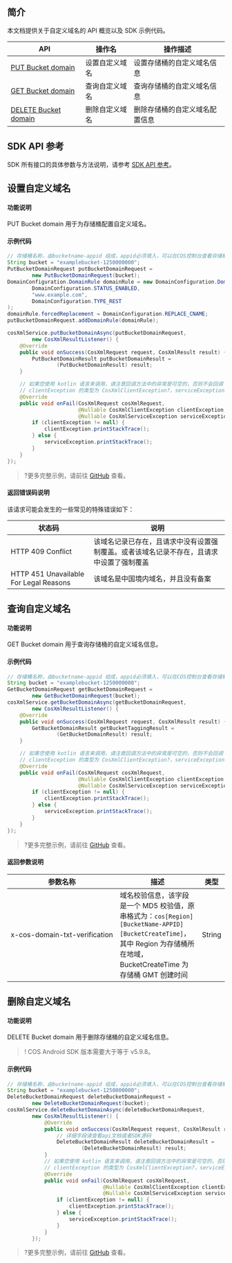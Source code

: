 ## 简介

本文档提供关于自定义域名的 API 概览以及 SDK 示例代码。

| API                                                          | 操作名       | 操作描述                       |
| ------------------------------------------------------------ | ------------ | ------------------------------ |
| [PUT Bucket domain](https://cloud.tencent.com/document/product/436/43882) | 设置自定义域名 | 设置存储桶的自定义域名信息 |
| [GET Bucket domain](https://cloud.tencent.com/document/product/436/43883) | 查询自定义域名 | 查询存储桶的自定义域名信息 |
| [DELETE Bucket domain](https://cloud.tencent.com/document/product/436/43885) | 删除自定义域名 | 删除存储桶的自定义域名配置信息 |

## SDK API 参考

SDK 所有接口的具体参数与方法说明，请参考 [SDK API 参考](https://cos-android-sdk-doc-1253960454.file.myqcloud.com/)。

## 设置自定义域名

#### 功能说明

PUT Bucket domain 用于为存储桶配置自定义域名。

#### 示例代码

[//]: # (.cssg-snippet-put-bucket-domain)
```java
// 存储桶名称，由bucketname-appid 组成，appid必须填入，可以在COS控制台查看存储桶名称。 https://console.cloud.tencent.com/cos5/bucket
String bucket = "examplebucket-1250000000";
PutBucketDomainRequest putBucketDomainRequest =
        new PutBucketDomainRequest(bucket);
DomainConfiguration.DomainRule domainRule = new DomainConfiguration.DomainRule(
        DomainConfiguration.STATUS_ENABLED,
        "www.example.com",
        DomainConfiguration.TYPE_REST
);
domainRule.forcedReplacement = DomainConfiguration.REPLACE_CNAME;
putBucketDomainRequest.addDomainRule(domainRule);

cosXmlService.putBucketDomainAsync(putBucketDomainRequest,
        new CosXmlResultListener() {
    @Override
    public void onSuccess(CosXmlRequest request, CosXmlResult result) {
        PutBucketDomainResult putBucketDomainResult =
                (PutBucketDomainResult) result;
    }

    // 如果您使用 kotlin 语言来调用，请注意回调方法中的异常是可空的，否则不会回调 onFail 方法，即：
    // clientException 的类型为 CosXmlClientException?，serviceException 的类型为 CosXmlServiceException?
    @Override
    public void onFail(CosXmlRequest cosXmlRequest,
                       @Nullable CosXmlClientException clientException,
                       @Nullable CosXmlServiceException serviceException) {
        if (clientException != null) {
            clientException.printStackTrace();
        } else {
            serviceException.printStackTrace();
        }
    }
});
```

>?更多完整示例，请前往 [GitHub](https://github.com/tencentyun/cos-snippets/tree/master/Android/app/src/androidTest/java/com/tencent/qcloud/cosxml/cssg/BucketDomain.java) 查看。

#### 返回错误码说明

该请求可能会发生的一些常见的特殊错误如下：

| 状态码                                 | 说明                                                         |
| -------------------------------------- | ------------------------------------------------------------ |
| HTTP 409 Conflict                      | 该域名记录已存在，且请求中没有设置强制覆盖。或者该域名记录不存在，且请求中设置了强制覆盖 |
| HTTP 451 Unavailable For Legal Reasons | 该域名是中国境内域名，并且没有备案                           |

## 查询自定义域名

#### 功能说明

GET Bucket domain 用于查询存储桶的自定义域名信息。

#### 示例代码

[//]: # (.cssg-snippet-get-bucket-domain)
```java
// 存储桶名称，由bucketname-appid 组成，appid必须填入，可以在COS控制台查看存储桶名称。 https://console.cloud.tencent.com/cos5/bucket
String bucket = "examplebucket-1250000000";
GetBucketDomainRequest getBucketDomainRequest =
        new GetBucketDomainRequest(bucket);
cosXmlService.getBucketDomainAsync(getBucketDomainRequest,
        new CosXmlResultListener() {
    @Override
    public void onSuccess(CosXmlRequest request, CosXmlResult result) {
        GetBucketDomainResult getBucketTaggingResult =
                (GetBucketDomainResult) result;
    }

    // 如果您使用 kotlin 语言来调用，请注意回调方法中的异常是可空的，否则不会回调 onFail 方法，即：
    // clientException 的类型为 CosXmlClientException?，serviceException 的类型为 CosXmlServiceException?
    @Override
    public void onFail(CosXmlRequest cosXmlRequest,
                       @Nullable CosXmlClientException clientException,
                       @Nullable CosXmlServiceException serviceException) {
        if (clientException != null) {
            clientException.printStackTrace();
        } else {
            serviceException.printStackTrace();
        }
    }
});
```

>?更多完整示例，请前往 [GitHub](https://github.com/tencentyun/cos-snippets/tree/master/Android/app/src/androidTest/java/com/tencent/qcloud/cosxml/cssg/BucketDomain.java) 查看。


#### 返回参数说明

<table>
<thead>
<tr>
<th>参数名称</th>
<th>描述</th>
<th>类型</th>
</tr>
</thead>
<tbody><tr>
<td nowrap="nowrap">x-cos-domain-txt-verification</td>
<td>域名校验信息，该字段是一个 MD5 校验值，原串格式为：<code>cos[Region][BucketName-APPID][BucketCreateTime]</code>，其中 Region 为存储桶所在地域，BucketCreateTime 为存储桶 GMT 创建时间</td>
<td>String</td>
</tr>
</tbody></table>

## 删除自定义域名

#### 功能说明

DELETE Bucket domain 用于删除存储桶的自定义域名信息。

>! COS Android SDK 版本需要大于等于 v5.9.8。
>

#### 示例代码

[//]: # (.cssg-snippet-delete-bucket-domain)
```java
// 存储桶名称，由bucketname-appid 组成，appid必须填入，可以在COS控制台查看存储桶名称。 https://console.cloud.tencent.com/cos5/bucket
String bucket = "examplebucket-1250000000";
DeleteBucketDomainRequest deleteBucketDomainRequest =
        new DeleteBucketDomainRequest(bucket);
cosXmlService.deleteBucketDomainAsync(deleteBucketDomainRequest,
        new CosXmlResultListener() {
            @Override
            public void onSuccess(CosXmlRequest request, CosXmlResult result) {
                // 详细字段请查看api文档或者SDK源码
                DeleteBucketDomainResult deleteBucketDomainResult =
                        (DeleteBucketDomainResult) result;
            }
            // 如果您使用 kotlin 语言来调用，请注意回调方法中的异常是可空的，否则不会回调 onFail 方法，即：
            // clientException 的类型为 CosXmlClientException?，serviceException 的类型为 CosXmlServiceException?
            @Override
            public void onFail(CosXmlRequest cosXmlRequest,
                               @Nullable CosXmlClientException clientException,
                               @Nullable CosXmlServiceException serviceException) {
                if (clientException != null) {
                    clientException.printStackTrace();
                } else {
                    serviceException.printStackTrace();
                }
            }
        });
```

>?更多完整示例，请前往 [GitHub](https://github.com/tencentyun/cos-snippets/tree/master/Android/app/src/androidTest/java/com/tencent/qcloud/cosxml/cssg/BucketDomain.java) 查看。
